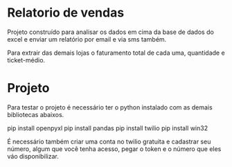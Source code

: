 #  Relatorio de vendas

Projeto construído para analisar os dados em cima da base de dados do excel e enviar um relatório por email e via sms também.

Para extrair das demais lojas o faturamento total de cada uma, quantidade e ticket-médio.

#  Projeto

Para testar o projeto é necessário ter o python instalado com as demais bibliotecas abaixos.

pip install openpyxl
pip install pandas
pip install twilio
pip install win32

É necessário também criar uma conta no twilio gratuita e cadastrar seu número, algum que você tenha acesso, pegar o token e o número que eles váo disponibilizar.

